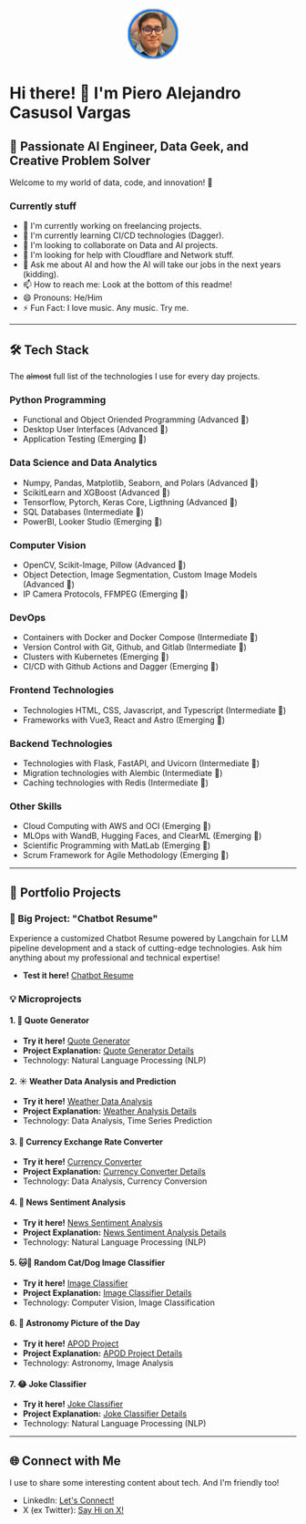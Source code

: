 <p align="center">
  <img src="assets/profile.png" alt="Piero Casusol">
</p>

# Hi there! 👋 I'm Piero Alejandro Casusol Vargas

## 🚀 Passionate AI Engineer, Data Geek, and Creative Problem Solver

Welcome to my world of data, code, and innovation! 🌟

### Currently stuff

- 🔭 I'm currently working on freelancing projects.
- 🌱 I'm currently learning CI/CD technologies (Dagger).
- 👯 I'm looking to collaborate on Data and AI projects.
- 🤔 I'm looking for help with Cloudflare and Network stuff.
- 💬 Ask me about AI and how the AI will take our jobs in the next years (kidding).
- 📫 How to reach me: Look at the bottom of this readme!
- 😄 Pronouns: He/Him
- ⚡ Fun Fact: I love music. Any music. Try me.

___

## 🛠️ Tech Stack
The ~~almost~~ full list of the technologies I use for every day projects.

### Python Programming
  - Functional and Object Oriended Programming (Advanced 🚀)
  - Desktop User Interfaces (Advanced 🚀)
  - Application Testing (Emerging 🌱)

### Data Science and Data Analytics
  - Numpy, Pandas, Matplotlib, Seaborn, and Polars (Advanced 🚀)
  - ScikitLearn and XGBoost (Advanced 🚀)
  - Tensorflow, Pytorch, Keras Core, Ligthning (Advanced 🚀)
  - SQL Databases (Intermediate 🧐)
  - PowerBI, Looker Studio (Emerging 🌱)

### Computer Vision
  - OpenCV, Scikit-Image, Pillow (Advanced 🚀)
  - Object Detection, Image Segmentation, Custom Image Models (Advanced 🚀)
  - IP Camera Protocols, FFMPEG (Emerging 🌱)

### DevOps
  - Containers with Docker and Docker Compose (Intermediate 🧐)
  - Version Control with Git, Github, and Gitlab (Intermediate 🧐)
  - Clusters with Kubernetes (Emerging 🌱)
  - CI/CD with Github Actions and Dagger (Emerging 🌱)

### Frontend Technologies
 - Technologies HTML, CSS, Javascript, and Typescript (Intermediate 🧐)
 - Frameworks with Vue3, React and Astro (Emerging 🌱)

### Backend Technologies
 - Technologies with Flask, FastAPI, and Uvicorn (Intermediate 🧐)
 - Migration technologies with Alembic (Intermediate 🧐)
 - Caching technologies with Redis (Intermediate 🧐)

### Other Skills
  - Cloud Computing with AWS and OCI (Emerging 🌱)
  - MLOps with WandB, Hugging Faces, and ClearML (Emerging 🌱)
  - Scientific Programming with MatLab (Emerging 🌱)
  - Scrum Framework for Agile Methodology (Emerging 🌱)
___
## 🎨 Portfolio Projects

### 💼 Big Project: "Chatbot Resume"
Experience a customized Chatbot Resume powered by Langchain for LLM pipeline development and a stack of cutting-edge technologies. Ask him anything about my professional and technical expertise!
- **Test it here!** [Chatbot Resume](#)

### 💡 Microprojects

#### 1. 📜 Quote Generator
   - **Try it here!** [Quote Generator](#)
   - **Project Explanation:** [Quote Generator Details](#)
   - Technology: Natural Language Processing (NLP)

#### 2. ☀️ Weather Data Analysis and Prediction
   - **Try it here!** [Weather Data Analysis](#)
   - **Project Explanation:** [Weather Analysis Details](#)
   - Technology: Data Analysis, Time Series Prediction

#### 3. 💱 Currency Exchange Rate Converter
   - **Try it here!** [Currency Converter](#)
   - **Project Explanation:** [Currency Converter Details](#)
   - Technology: Data Analysis, Currency Conversion

#### 4. 📰 News Sentiment Analysis
   - **Try it here!** [News Sentiment Analysis](#)
   - **Project Explanation:** [News Sentiment Analysis Details](#)
   - Technology: Natural Language Processing (NLP)

#### 5. 🐱🐶 Random Cat/Dog Image Classifier
   - **Try it here!** [Image Classifier](#)
   - **Project Explanation:** [Image Classifier Details](#)
   - Technology: Computer Vision, Image Classification

#### 6. 🌌 Astronomy Picture of the Day
   - **Try it here!** [APOD Project](#)
   - **Project Explanation:** [APOD Project Details](#)
   - Technology: Astronomy, Image Analysis

#### 7. 😂 Joke Classifier
   - **Try it here!** [Joke Classifier](#)
   - **Project Explanation:** [Joke Classifier Details](#)
   - Technology: Natural Language Processing (NLP)
___


## 🌐 Connect with Me
I use to share some interesting content about tech. And I'm friendly too!

- LinkedIn: [Let's Connect!](https://www.linkedin.com/in/pierocasusol/)
- X (ex Twitter): [Say Hi on X!](https://twitter.com/PieroCV8)